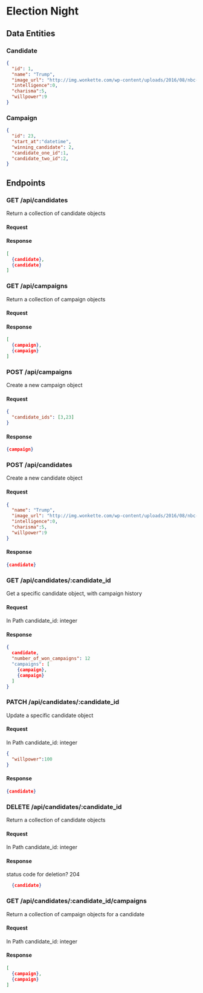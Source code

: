 # Election Night

## Data Entities
### Candidate
```json
{
  "id": 1,
  "name": "Trump",
  "image_url": "http://img.wonkette.com/wp-content/uploads/2016/08/nbc-fires-donald-trump-after-he-calls-mexicans-rapists-and-drug-runners.jpg",
  "intelligence":0,
  "charisma":5,
  "willpower":9
}
```

### Campaign
```json
{
  "id": 23,
  "start_at":"datetime",
  "winning_candidate": 2,
  "candidate_one_id":1,
  "candidate_two_id":2,
}
```

## Endpoints

### GET /api/candidates
  Return a collection of candidate objects
#### Request

#### Response
```json
[
  {candidate},
  {candidate}
]
```
### GET /api/campaigns
  Return a collection of campaign objects
#### Request

#### Response
```json
[
  {campaign},
  {campaign}
]
```

### POST /api/campaigns
  Create a new campaign object
#### Request
```json
{
  "candidate_ids": [3,23]
}
```

#### Response
```json
{campaign}
```

### POST /api/candidates
  Create a new candidate object
#### Request
```json
{
  "name": "Trump",
  "image_url": "http://img.wonkette.com/wp-content/uploads/2016/08/nbc-fires-donald-trump-after-he-calls-mexicans-rapists-and-drug-runners.jpg",
  "intelligence":0,
  "charisma":5,
  "willpower":9
}
```
#### Response
```json
{candidate}
```

### GET /api/candidates/:candidate_id
  Get a specific candidate object, with campaign history
#### Request
In Path
candidate_id: integer

#### Response
```json
{
  candidate,
  "number_of_won_campaigns": 12
  "campaigns": [
    {campaign},
    {campaign}
  ]
}
```

### PATCH /api/candidates/:candidate_id
Update a specific candidate object
#### Request
In Path
candidate_id: integer

```json
{
  "willpower":100
}
```
#### Response
```json
{candidate}
```

### DELETE /api/candidates/:candidate_id
  Return a collection of candidate objects
#### Request
In Path
candidate_id: integer

#### Response
status code for deletion? 204
```json
  {candidate}
```
### GET /api/candidates/:candidate_id/campaigns
  Return a collection of campaign objects for a candidate
#### Request
In Path
candidate_id: integer

#### Response
```json
[
  {campaign},
  {campaign}
]
```

